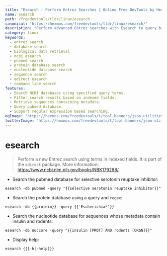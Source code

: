 ```yaml
---
title: "Esearch - Perform Entrez Searches | Online Free DevTools by Hexmos"
name: esearch
path: /freedevtools/tldr/linux/esearch
canonical: "https://hexmos.com/freedevtools/tldr/linux/esearch/"
description: "Perform advanced Entrez searches with Esearch to query biological databases like PubMed and protein. Quickly retrieve data with this command-line tool. Free online tool, no registration required."
category: linux
keywords:
  - entrez search
  - database search
  - biological data retrieval
  - ncbi esearch
  - pubmed search
  - protein database search
  - nucleotide database search
  - sequence search
  - edirect esearch
  - command line search
features:
  - Search NCBI databases using specified query terms.
  - Filter search results based on indexed fields.
  - Retrieve sequences containing metadata.
  - Query pubmed database.
  - Support regular expression based searching.
ogImage: "https://hexmos.com/freedevtools/t/tool-banners/json-utilities-banner.png"
twitterImage: "https://hexmos.com/freedevtools/t/tool-banners/json-utilities-banner.png"
---
```


# esearch

> Perform a new Entrez search using terms in indexed fields.
> It is part of the `edirect` package.
> More information: <https://www.ncbi.nlm.nih.gov/books/NBK179288/>.

- Search the pubmed database for selective serotonin reuptake inhibitor:

`esearch -db pubmed -query "{{selective serotonin reuptake inhibitor}}"`

- Search the protein database using a query and `regex`:

`esearch -db {{protein}} -query {{'Escherichia*'}}`

- Search the nucleotide database for sequences whose metadata contain insulin and rodents:

`esearch -db nuccore -query "{{insulin [PROT] AND rodents [ORGN]}}"`

- Display help:

`esearch {{[-h|-help]}}`
